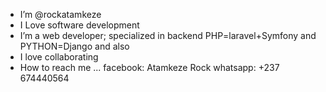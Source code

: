 -  I’m @rockatamkeze
-  I Love software development
-  I’m a web developer; specialized in backend PHP=laravel+Symfony and PYTHON=Django and also 
-  I love collaborating
-  How to reach me ...
facebook: Atamkeze Rock
whatsapp: +237 674440564

